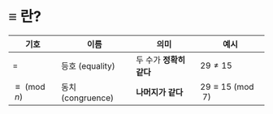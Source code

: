 # ≡ 란?

| 기호              | 이름              | 의미                    | 예시                    |
| ----------------- | ----------------- | ----------------------- | ----------------------- |
| $=$               | 등호 (equality)   | 두 수가 **정확히 같다** | $29 \ne 15$             |
| $\equiv \pmod{n}$ | 동치 (congruence) | **나머지가 같다**       | $29 \equiv 15 \pmod{7}$ |